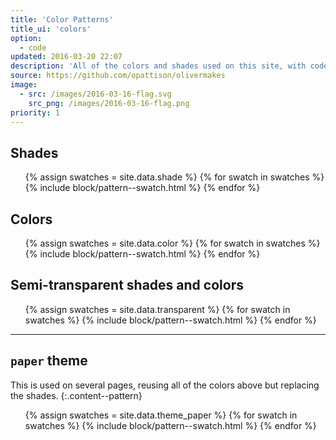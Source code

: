 ```yaml
---
title: 'Color Patterns'
title_ui: 'colors'
option:
  - code
updated: 2016-03-20 22:07
description: 'All of the colors and shades used on this site, with code and specification for each.'
source: https://github.com/opattison/olivermakes
image:
  - src: /images/2016-03-16-flag.svg
    src_png: /images/2016-03-16-flag.png
priority: 1
---
```


## Shades

<ul class="grid--swatches no-bullets">
{% assign swatches = site.data.shade %}
{% for swatch in swatches %}
{% include block/pattern--swatch.html %}
{% endfor %}
</ul>

## Colors

<ul class="grid--swatches no-bullets">
{% assign swatches = site.data.color %}
{% for swatch in swatches %}
{% include block/pattern--swatch.html %}
{% endfor %}
</ul>

## Semi-transparent shades and colors

<ul class="grid--swatches no-bullets">
{% assign swatches = site.data.transparent %}
{% for swatch in swatches %}
{% include block/pattern--swatch.html %}
{% endfor %}
</ul>

---

## `paper` theme

This is used on several pages, reusing all of the colors above but replacing the shades.
{:.content--pattern}

<ul class="grid--swatches no-bullets">
{% assign swatches = site.data.theme_paper %}
{% for swatch in swatches %}
{% include block/pattern--swatch.html %}
{% endfor %}
</ul>
